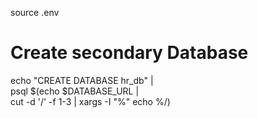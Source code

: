 source .env

# Create secondary Database
echo "CREATE DATABASE hr_db" |\
    psql $(echo $DATABASE_URL |\
    cut -d '/' -f 1-3 | xargs -I "%" echo %/)
